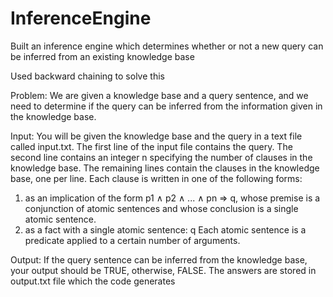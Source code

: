 # InferenceEngine
Built an inference engine which determines whether or not a new query can be inferred from an existing knowledge base

Used backward chaining to solve this

Problem:
We are given a knowledge base and a query sentence, and we need to determine if the query can be inferred from the information given in the knowledge base. 

Input:
You will be given the knowledge base and the query in a text file called input.txt.
The first line of the input file contains the query. The second line contains an integer n specifying
the number of clauses in the knowledge base. The remaining lines contain the clauses in the
knowledge base, one per line. Each clause is written in one of the following forms:
1) as an implication of the form p1 ∧ p2 ∧ ... ∧ pn ⇒ q, whose premise is a conjunction of
atomic sentences and whose conclusion is a single atomic sentence.
2) as a fact with a single atomic sentence: q
Each atomic sentence is a predicate applied to a certain number of arguments. 

Output:
If the query sentence can be inferred from the knowledge base, your output should be TRUE, otherwise, FALSE. The answers are stored in output.txt file which the code generates
